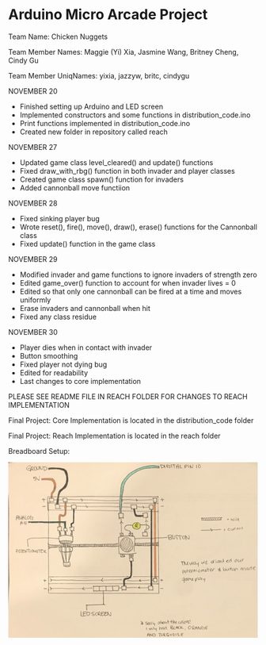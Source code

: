 # Arduino Micro Arcade Project
Team Name: Chicken Nuggets

Team Member Names: Maggie (Yi) Xia, Jasmine Wang, Britney Cheng, Cindy Gu

Team Member UniqNames: yixia, jazzyw, britc, cindygu

NOVEMBER 20
- Finished setting up Arduino and LED screen
- Implemented constructors and some functions in distribution_code.ino
- Print functions implemented in distribution_code.ino
- Created new folder in repository called reach

NOVEMBER 27
- Updated game class level_cleared() and update() functions
- Fixed draw_with_rbg() function in both invader and player classes
- Created game class spawn() function for invaders
- Added cannonball move functiion

NOVEMBER 28
- Fixed sinking player bug
- Wrote reset(), fire(), move(), draw(), erase() functions for the Cannonball class
- Fixed update() function in the game class

NOVEMBER 29
- Modified invader and game functions to ignore invaders of strength zero
- Edited game_over() function to account for when invader lives = 0 
- Edited so that only one cannonball can be fired at a time and moves uniformly
- Erase invaders and cannonball when hit
- Fixed any class residue

NOVEMBER 30
- Player dies when in contact with invader
- Button smoothing
- Fixed player not dying bug
- Edited for readability
- Last changes to core implementation

PLEASE SEE README FILE IN REACH FOLDER FOR CHANGES TO REACH IMPLEMENTATION

Final Project: Core Implementation is located in the distribution_code folder

Final Project: Reach Implementation is located in the reach folder

Breadboard Setup:

![](images/breadboard.png)
